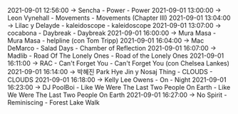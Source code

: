 2021-09-01 12:56:00 -> Sencha - Power - Power
2021-09-01 13:00:00 -> Leon Vynehall - Movements - Movements (Chapter III)
2021-09-01 13:04:00 -> Lilac y Delayde - kaleidoscope - kaleidoscope
2021-09-01 13:07:00 -> cocabona - Daybreak - Daybreak
2021-09-01 16:00:00 -> Mura Masa - Mura Masa - helpline (con Tom Tripp)
2021-09-01 16:04:00 -> Mac DeMarco - Salad Days - Chamber of Reflection
2021-09-01 16:07:00 -> Madlib - Road Of The Lonely Ones - Road of the Lonely Ones
2021-09-01 16:11:00 -> RAC - Can't Forget You - Can't Forget You (con Chelsea Lankes)
2021-09-01 16:14:00 -> 박혜진 Park Hye Jin y Nosaj Thing - CLOUDS - CLOUDS
2021-09-01 16:18:00 -> Kelly Lee Owens - On - Night
2021-09-01 16:23:00 -> DJ PoolBoi - Like We Were The Last Two People On Earth - Like We Were The Last Two People On Earth
2021-09-01 16:27:00 -> No Spirit - Reminiscing - Forest Lake Walk

